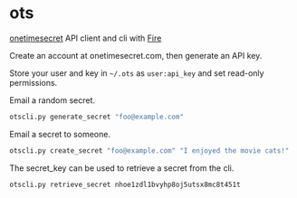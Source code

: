 # ots
[onetimesecret](https://onetimesecret.com/) API client and cli with [Fire](https://github.com/google/python-fire)

Create an account at onetimesecret.com, then generate an API key.

Store your user and key in `~/.ots` as `user:api_key` and set read-only permissions.

Email a random secret.

```bash
otscli.py generate_secret "foo@example.com"
```

Email a secret to someone.

```bash
otscli.py create_secret "foo@example.com" "I enjoyed the movie cats!"
```

The secret_key can be used to retrieve a secret from the cli.

```bash
otscli.py retrieve_secret nhoe1zdl1bvyhp8oj5utsx8mc8t451t
```
